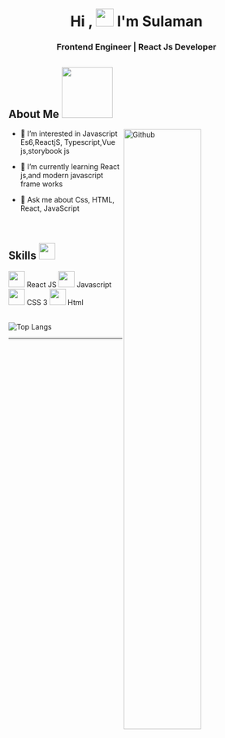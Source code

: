 <h1 align="center">Hi ,  <img src="https://media.giphy.com/media/hvRJCLFzcasrR4ia7z/giphy.gif" width="35"> I'm Sulaman</h1>
<h3 align="center">Frontend Engineer | React Js Developer </h3>

<h2> About Me <img src = "https://media0.giphy.com/media/KDDpcKigbfFpnejZs6/giphy.gif?cid=ecf05e47oy6f4zjs8g1qoiystc56cu7r9tb8a1fe76e05oty&rid=giphy.gif" width = 100px></h2>

<img width="55%" align="right" alt="Github" src="https://raw.githubusercontent.com/onimur/.github/master/.resources/git-header.svg" />

- 👀 I’m interested in Javascript Es6,ReactjS, Typescript,Vue js,storybook js
  
- 🌱 I’m currently learning React js,and modern javascript frame works
  
- 💬 Ask me about Css, HTML, React, JavaScript

<br/>

<h2> Skills <img src = "https://media2.giphy.com/media/QssGEmpkyEOhBCb7e1/giphy.gif?cid=ecf05e47a0n3gi1bfqntqmob8g9aid1oyj2wr3ds3mg700bl&rid=giphy.gif" width = 32px> </h2>
<span><img width ='32px' src ='https://raw.githubusercontent.com/rahulbanerjee26/githubAboutMeGenerator/main/icons/reactjs.svg'>  React JS</span>
<span><img width ='32px' src ='https://raw.githubusercontent.com/rahulbanerjee26/githubAboutMeGenerator/main/icons/javascript.svg'> Javascript</span>
<span> <img width ='32px' src ='https://raw.githubusercontent.com/rahulbanerjee26/githubAboutMeGenerator/main/icons/css.svg'> CSS 3
 </span>
<span><img width ='32px' src ='https://raw.githubusercontent.com/rahulbanerjee26/githubAboutMeGenerator/main/icons/html.svg'> Html</span>

<br/>
<br/>

![Top Langs](https://github-readme-stats.vercel.app/api/top-langs/?username=sulamanshahbukhari&theme=tokyonight) 
<!-- ## :trophy: Git profile Trophies

<p align="center"> <a href="https://github.com/ryo-ma/github-profile-trophy"><img src="https://github-profile-trophy.vercel.app/?username=7oskaaa&layout=compact&theme=algolia" alt="7oskaaa" /></a> </p> -->

-----
<!---
sulamanshahbukhari/sulamanshahbukhari is a ✨ special ✨ repository because its `README.md` (this file) appears on your GitHub profile.
You can click the Preview link to take a look at your changes.
--->
